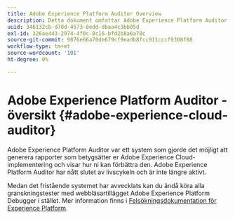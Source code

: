 ```yaml
---
title: Adobe Experience Platform Auditor Overview
description: Detta dokument omfattar Adobe Experience Platform Auditor och dess efterträdare.
uuid: 346132cb-d78d-4573-8edd-dbaa4c3bb05d
exl-id: 326ae443-2974-4f0c-8c16-bfd2b8a6a70c
source-git-commit: 9876e66a70de679cf9eadb8fcc911cccf9308f88
workflow-type: tm+mt
source-wordcount: '101'
ht-degree: 0%

---
```


# Adobe Experience Platform Auditor - översikt {#adobe-experience-cloud-auditor}

Adobe Experience Platform Auditor var ett system som gjorde det möjligt att generera rapporter som betygsätter er Adobe Experience Cloud-implementering och visar hur ni kan förbättra den. Adobe Experience Platform Auditor har nått slutet av livscykeln och är inte längre aktivt.

Medan det fristående systemet har avvecklats kan du ändå köra alla granskningstester med webbläsartillägget Adobe Experience Platform Debugger i stället. Mer information finns i [Felsökningsdokumentation för Experience Platform](https://experienceleague.adobe.com/docs/debugger/using-v2/experience-cloud-debugger.html).
